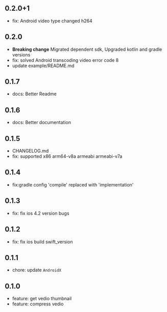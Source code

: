 ## 0.2.0+1
* fix: Android video type changed h264

## 0.2.0
* **Breaking change** Migrated dependent sdk, Upgraded kotlin and gradle versions
* fix: solved Android transcoding video error code 8
* update example/README.md

## 0.1.7
* docs: Better Readme

## 0.1.6
* docs: Better documentation

## 0.1.5
* CHANGELOG.md
* fix: supported x86 arm64-v8a armeabi armeabi-v7a

## 0.1.4
* fix:gradle config 'compile' replaced with 'implementation'

## 0.1.3
* fix: fix ios 4.2 version bugs

## 0.1.2
* fix: fix ios build swift_version

## 0.1.1
* chore: update `AndroidX`

## 0.1.0

* feature: get vedio thumbnail
* feature: compress vedio
